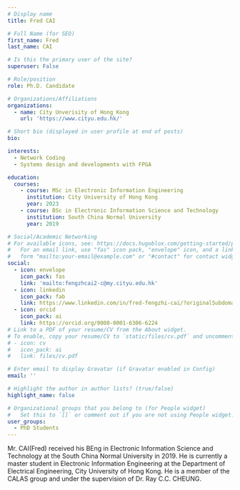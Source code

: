 ```yaml
---
# Display name
title: Fred CAI

# Full Name (for SEO)
first_name: Fred
last_name: CAI

# Is this the primary user of the site?
superuser: False

# Role/position
role: Ph.D. Candidate

# Organizations/Affiliations
organizations:
  - name: City Unverisity of Hong Kong
    url: 'https://www.cityu.edu.hk/'

# Short bio (displayed in user profile at end of posts)
bio: 

interests:
  - Network Coding
  - Systems design and developments with FPGA

education:
  courses:
    - course: MSc in Electronic Information Engineering
      institution: City University of Hong Kong
      year: 2023
    - course: BSc in Electronic Information Science and Technology
      institution: South China Normal University
      year: 2019

# Social/Academic Networking
# For available icons, see: https://docs.hugoblox.com/getting-started/page-builder/#icons
#   For an email link, use "fas" icon pack, "envelope" icon, and a link in the
#   form "mailto:your-email@example.com" or "#contact" for contact widget.
social:
  - icon: envelope
    icon_pack: fas
    link: 'mailto:fengzhcai2-c@my.cityu.edu.hk'
  - icon: linkedin
    icon_pack: fab
    link: https://www.linkedin.com/in/fred-fengzhi-cai/?originalSubdomain=hk  
  - icon: orcid
    icon_pack: ai
    link: https://orcid.org/0000-0001-6306-6224
# Link to a PDF of your resume/CV from the About widget.
# To enable, copy your resume/CV to `static/files/cv.pdf` and uncomment the lines below.
# - icon: cv
#   icon_pack: ai
#   link: files/cv.pdf

# Enter email to display Gravatar (if Gravatar enabled in Config)
email: ''

# Highlight the author in author lists? (true/false)
highlight_name: false

# Organizational groups that you belong to (for People widget)
#   Set this to `[]` or comment out if you are not using People widget.
user_groups:
  - PhD Students
---
```


Mr. CAI(Fred) received his BEng in Electronic Information Science and Technology at the South China Normal University in 2019. He is currently a master student in Electronic Information Engineering at the Department of Electrical Engineering, City University of Hong Kong. He is a member of the CALAS group and under the supervision of Dr. Ray C.C. CHEUNG.
